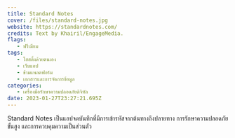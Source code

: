 ```yaml
---
title: Standard Notes
cover: /files/standard-notes.jpg
website: https://standardnotes.com/
credits: Text by Khairil/EngageMedia.
flags:
   - ฟรีเมียม
tags:
   - โฮสติ้งด้วยตนเอง
   - เว็บแอป
   - ข้ามแพลตฟอร์ม
   - เอกสารและการจัดการข้อมูล
categories:
   - เครื่องมือรักษาความปลอดภัยดิจิทัล
date: 2023-01-27T23:27:21.695Z
---
```

S﻿tandard Notes เป็นแอปจดบันทึกที่มีการเข้ารหัสจากต้นทางถึงปลายทาง การรักษาความปลอดภัยขั้นสูง และการควบคุมความเป็นส่วนตัว